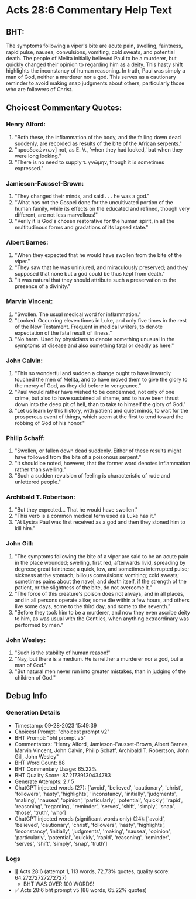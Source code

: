 # Acts 28:6 Commentary Help Text

## BHT:
The symptoms following a viper's bite are acute pain, swelling, faintness, rapid pulse, nausea, convulsions, vomiting, cold sweats, and potential death. The people of Melita initially believed Paul to be a murderer, but quickly changed their opinion to regarding him as a deity. This hasty shift highlights the inconstancy of human reasoning. In truth, Paul was simply a man of God, neither a murderer nor a god. This serves as a cautionary reminder to avoid making snap judgments about others, particularly those who are followers of Christ.

## Choicest Commentary Quotes:
### Henry Alford:
1. "Both these, the inflammation of the body, and the falling down dead suddenly, are recorded as results of the bite of the African serpents."
2. "προσδοκώντων] not, as E. V., 'when they had looked,' but when they were long looking."
3. "There is no need to supply τ. γνώμην, though it is sometimes expressed."

### Jamieson-Fausset-Brown:
1. "They changed their minds, and said . . . he was a god."
2. "What has not the Gospel done for the uncultivated portion of the human family, while its effects on the educated and refined, though very different, are not less marvellous!"
3. "Verily it is God's chosen restorative for the human spirit, in all the multitudinous forms and gradations of its lapsed state."

### Albert Barnes:
1. "When they expected that he would have swollen from the bite of the viper."
2. "They saw that he was uninjured, and miraculously preserved; and they supposed that none but a god could be thus kept from death."
3. "It was natural that they should attribute such a preservation to the presence of a divinity."

### Marvin Vincent:
1. "Swollen. The usual medical word for inflammation."
2. "Looked. Occurring eleven times in Luke, and only five times in the rest of the New Testament. Frequent in medical writers, to denote expectation of the fatal result of illness."
3. "No harm. Used by physicians to denote something unusual in the symptoms of disease and also something fatal or deadly as here."

### John Calvin:
1. "This so wonderful and sudden a change ought to have inwardly touched the men of Melita, and to have moved them to give the glory to the mercy of God, as they did before to vengeance."
2. "Paul would rather have wished to be condemned, not only of one crime, but also to have sustained all shame, and to have been thrust down into the deep pit of hell, than to take to himself the glory of God."
3. "Let us learn by this history, with patient and quiet minds, to wait for the prosperous event of things, which seem at the first to tend toward the robbing of God of his honor."

### Philip Schaff:
1. "Swollen, or fallen down dead suddenly. Either of these results might have followed from the bite of a poisonous serpent." 
2. "It should be noted, however, that the former word denotes inflammation rather than swelling."
3. "Such a sudden revulsion of feeling is characteristic of rude and unlettered people."

### Archibald T. Robertson:
1. "But they expected... That he would have swollen."
2. "This verb is a common medical term used as Luke has it."
3. "At Lystra Paul was first received as a god and then they stoned him to kill him."

### John Gill:
1. "The symptoms following the bite of a viper are said to be an acute pain in the place wounded; swelling, first red, afterwards livid, spreading by degrees; great faintness; a quick, low, and sometimes interrupted pulse; sickness at the stomach; bilious convulsions: vomiting; cold sweats; sometimes pains about the navel; and death itself, if the strength of the patient, or the slightness of the bite, do not overcome it." 
2. "The force of this creature's poison does not always, and in all places, and in all persons operate alike; some die within a few hours, and others live some days, some to the third day, and some to the seventh."
3. "Before they took him to be a murderer, and now they even ascribe deity to him, as was usual with the Gentiles, when anything extraordinary was performed by men."

### John Wesley:
1. "Such is the stability of human reason!"
2. "Nay, but there is a medium. He is neither a murderer nor a god, but a man of God."
3. "But natural men never run into greater mistakes, than in judging of the children of God."


## Debug Info
### Generation Details
- Timestamp: 09-28-2023 15:49:39
- Choicest Prompt: "choicest prompt v2"
- BHT Prompt: "bht prompt v5"
- Commentators: "Henry Alford, Jamieson-Fausset-Brown, Albert Barnes, Marvin Vincent, John Calvin, Philip Schaff, Archibald T. Robertson, John Gill, John Wesley"
- BHT Word Count: 88
- BHT Commentary Usage: 65.22%
- BHT Quality Score: 87.21739130434783
- Generate Attempts: 2 / 5
- ChatGPT injected words (27):
	['avoid', 'believed', 'cautionary', 'christ', 'followers', 'hasty', 'highlights', 'inconstancy', 'initially', 'judgments', 'making', 'nausea', 'opinion', 'particularly', 'potential', 'quickly', 'rapid', 'reasoning', 'regarding', 'reminder', 'serves', 'shift', 'simply', 'snap', 'those', 'truth', 'who']
- ChatGPT injected words (significant words only) (24):
	['avoid', 'believed', 'cautionary', 'christ', 'followers', 'hasty', 'highlights', 'inconstancy', 'initially', 'judgments', 'making', 'nausea', 'opinion', 'particularly', 'potential', 'quickly', 'rapid', 'reasoning', 'reminder', 'serves', 'shift', 'simply', 'snap', 'truth']

### Logs
- 🔄 Acts 28:6 (attempt 1, 113 words, 72.73% quotes, quality score: 64.27272727272727) 
	- BHT WAS OVER 100 WORDS!
- ✅ Acts 28:6 bht prompt v5 (88 words, 65.22% quotes)